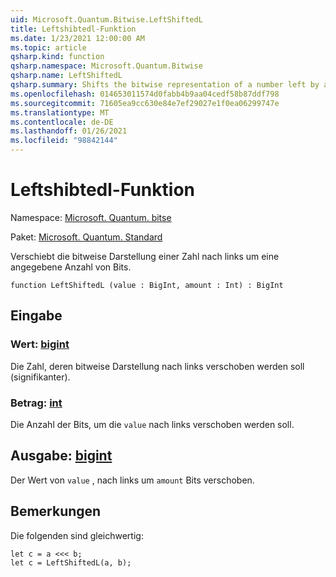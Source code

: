 ```yaml
---
uid: Microsoft.Quantum.Bitwise.LeftShiftedL
title: Leftshibtedl-Funktion
ms.date: 1/23/2021 12:00:00 AM
ms.topic: article
qsharp.kind: function
qsharp.namespace: Microsoft.Quantum.Bitwise
qsharp.name: LeftShiftedL
qsharp.summary: Shifts the bitwise representation of a number left by a given number of bits.
ms.openlocfilehash: 014653011574d0fabb4b9aa04cedf58b87ddf798
ms.sourcegitcommit: 71605ea9cc630e84e7ef29027e1f0ea06299747e
ms.translationtype: MT
ms.contentlocale: de-DE
ms.lasthandoff: 01/26/2021
ms.locfileid: "98842144"
---
```

# <a name="leftshiftedl-function"></a>Leftshibtedl-Funktion

Namespace: [Microsoft. Quantum. bitse](xref:Microsoft.Quantum.Bitwise)

Paket: [Microsoft. Quantum. Standard](https://nuget.org/packages/Microsoft.Quantum.Standard)


Verschiebt die bitweise Darstellung einer Zahl nach links um eine angegebene Anzahl von Bits.

```qsharp
function LeftShiftedL (value : BigInt, amount : Int) : BigInt
```


## <a name="input"></a>Eingabe

### <a name="value--bigint"></a>Wert: [bigint](xref:microsoft.quantum.lang-ref.bigint)

Die Zahl, deren bitweise Darstellung nach links verschoben werden soll (signifikanter).


### <a name="amount--int"></a>Betrag: [int](xref:microsoft.quantum.lang-ref.int)

Die Anzahl der Bits, um die `value` nach links verschoben werden soll.



## <a name="output--bigint"></a>Ausgabe: [bigint](xref:microsoft.quantum.lang-ref.bigint)

Der Wert von `value` , nach links um `amount` Bits verschoben.

## <a name="remarks"></a>Bemerkungen

Die folgenden sind gleichwertig:

```qsharp
let c = a <<< b;
let c = LeftShiftedL(a, b);
```